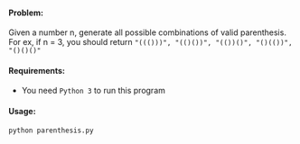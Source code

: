 #### Problem:

Given a number n, generate all possible combinations of valid parenthesis. 
For ex, if n = 3, you should return `"((()))", "(()())", "(())()", "()(())", "()()()"`

#### Requirements:

- You need `Python 3` to run this program

#### Usage:

`python parenthesis.py`

